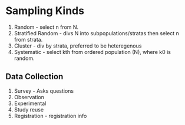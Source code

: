 # Sampling Kinds

1. Random - select n from N.
2. Stratified Random - divs N into subpopulations/stratas then select n from strata.
3. Cluster - div by strata, preferred to be heteregenous
4. Systematic - select kth from ordered population (N), where k0 is random.

## Data Collection
1. Survey - Asks questions
2. Observation
3. Experimental
4. Study reuse
5. Registration - registration info
